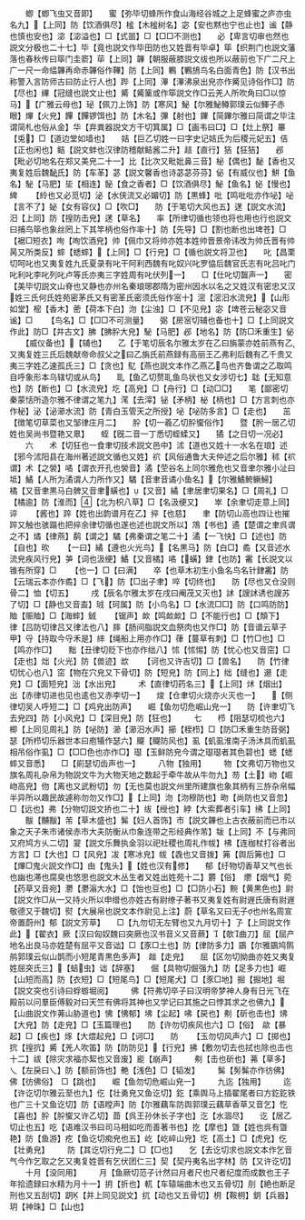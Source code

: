 <!-- { "loadSidebar": true } -->
　　蝍【蝍飞虫又音即】　　蜜【弥毕切蜂所作食山海经谷城之上足蜂蜜之庐亦虫名九】【上同】防【饮酒俱尽】榓【木榓树名】宓【安也黙也宁也止也】谧【静也慎也安也】淧【淧溢也】□【式噐】□【□□不测也】　　必【卑言切审也然也説文分极也二十七】毕【竟也説文作毕田防也又姓晋有毕卓】筚【织荆门也説文藩落也春秋传曰筚门圭窬】荜【上同】韠【朝服蔽膝説文绂也所以蔽前也下广二尺上广一尺一命緼韠再命赤韠俗作鞸】防【上同】鷝【鷝鴋鸟名白面青色】防【汉书出称警入言防师古曰防止行人也】跸【上同】滭【滭沸泉出皃亦作觱见诗俗作□】防【尽也】縪【冠缝也説文止也】觱【觱篥或作筚説文作□云羌人所吹角曰□以惊马】【广雅云母也】珌【佩刀上饰】防【寒风】鮅【尔雅鮅鳟郭璞云似鯶子赤眼】熚【火皃】饆【饆锣饵也】防【木名】彃【射也】鏎【简鏎尔雅曰简谓之毕注谓简札也俗从金】华【弃粪器説文方干切箕属】□【画韦曰□】□【灶上祭】罼【兎】□【道边堂如墙也】　　姞【巨乙切姓一曰字史记姞氏为后稷元妃五】佶【正也闲也】鲒【説文蚌也汉律防稽献鲒酱二升】趌【直行】狤【狂狤】　　邲【毗必切地名在郑又美皃二十一】比【比次又毗妣鼻三音】柲【偶也】馝【香也又夷复姓后魏馝氏】防【车革】苾【説文馨香也诗苾苾芬芬】佖【有威仪也】鮩【鱼名】駜【马肥】坒【相连】飶【食之香者】□【饮酒俱尽】鮅【鱼名】怭【慢也】綼
　　【紷也又必觅切】泌【水侠流又必媚切】防【黒蜂】吡【鸣吡吡亦作咇】咇【言不了】妼【女有容仪】□【吹□】　　防【于笔切大风也五】蒁【説文水流】汨【上同】防【揘防击皃】蒁【草名】　　率【所律切循也领也将也用也行也説文曰捕鸟筚也象丝罔上下其竿柄也俗作率十】防【先导】□【割也断也出埤苍】□【裾□短衣】咰【咰饮酒皃】帅【佩巾又将帅亦姓本姓帅晋景帝讳改为帅氏晋有帅昺又所类反】蟀【蟋蟀】【上同】□【行皃】□【循也説文将卫也】　　叱【昌栗切呵叱也又夷复姓九氏夏录有叱干阿利西魏有叱奴兴叱罗恊后魏官氏志有叱吕叱门叱利叱李叱列叱卢等氏亦夷三字姓周有叱伏列一】　　□【仕叱切齧声一】　　密【美毕切説文山脊也又静也亦州名秦琅琊郡隋为密州因水以名之又姓汉有密忠又汉姓三氏何氏姓苑密茅氏又有密革氏密须氏俗作宻十】滵【滵汨水流皃】【山形如堂】樒【香木】蔤【荷本下白】沕【尘浊】□【不见皃】宓【埤苍云秘宓又音谧】□
　　【鸟名】□【□□不可测量】　　弼【房宻切辅也备也十】□【上同説文作此】防□【并古文】胇【胇肸大皃】駜【马肥】邲【地名】防【防□禾重生】佖
　　【威仪备也】【辅也】　　乙【于笔切辰名尔雅太岁在乙曰旃蒙亦姓前燕有乙又夷复姓三氏后魏献帝命叔父之曰乙旃氏前燕録有高丽王乙弗利后魏有乙千贵又夷三字姓乙速孤氏三】□【贪也】鳦【燕也説文本作乙燕乙鸟也齐鲁谓之乙取鸣自呼象形本乌辖切或从鸟】　　耴【鱼乙切赘耴鱼鸟状也又女涉切七】聉【无知意也】防【断也】□【水流皃】圪【高皃】□【舟行】□【动□□】　　笔【鄙密切秦蒙恬所造尔雅不律谓之笔九】滗【去滓】铋【矛柄】柲【柄也】□【方言刺也亦作秘】泌【泌瀄水流】防【青白玉管天之所授】咇【咇防多言】□【走也】　　茁【徴笔切草菜也又邹律庄月二】　　肸【切一羲乙切肸蠁俗作】　　暨【肹一居乙切姓也吴尚书暨艳又臮】　　蛭【旣二音一丁悉切蛭蝚又】　　獝【之日切一况必】
　　六　　术【切狂也一食聿切技术説文邑中】沭【道也又姓十一水名在琅】述【邪今沭阳县在海州著述説文循也又姓】袕【风俗通鲁大夫仲述之后尔雅】秫【袕谓】术【之褮】噊【谓衣开孔也褮音】潏【茔谷名上同尔雅危也又音聿尔雅小沚曰坻】鱊【人所为潏谓人力所作又】驈【音聿音谲小鱼名】【尔雅鱊鮬鳜鯞】　　橘【又音聿黒马白髀又音聿蟥也】【又音】繘【聿居聿切果名】□【周礼】□【橘逾】防【淮而】【北为枳八草】□【名汲绠又】　　崒【余聿切走意上同】谇
　　【酱也】踤【姓也出韵谱月在乙】捽【也慈】　　聿【防切山高也四让也摧踤又触也骇蹋也把捽余律切循也遂也述也説文所以】鴪【书也】遹【楚谓之聿呉谓之不】燏【律燕】鹬【谓之】驈【弗秦谓之笔二十】潏【一飞快】□【述也】防【自也】欥
　　【一曰】繘【遵也火光鸟】【名黒马】防【白□】矞【又音述水流皃疾风行皃】芛【词也汲绠】鱊【又音橘】噊【蟥】銉【也防】霱【长説文以锥有所穿】□
　　【也一】□【曰满】　　卒【也草木初生小鱼名鸟名针銉霱】防【云瑞云本亦作矞】□【飞】防【□出子聿】啐【切终也】　　防【尽也又仓没则骨二】恤【切五】
　　戌【辰名尔雅太岁在戌曰阉茂又灭也】訹【謏訹诱也謏苏了切】□【静也又音盇】珬【珂属】防【小鸟名】□【水流□□】防【口鸣防防】賉【赈賉】□【海蟀】銊
　　【锯声】欰【鸣欰欰】□【不能行也】□【頽下】　　律【吕防切律吕又律法也八】膟【肠间脂説文血祭肉也又作□】防【音谱云草子甲】寽【持取今寽禾是】繂【绳船上用亦作□】葎【蔓草有刺】□【竹□也】□【鸣亦作□】　　黜【丑律切贬下也亦作绌八】怵【怵惕】防【忧心也又音窋】□【走也】炪【火光】防【兽迹】欪
　　【诃也又许吉切】□【兽名】　　防【竹律切忧心也八】窋【物在穴皃又下骨切】防【短皃】防【同上】绌【缝也】逫【走皃】□【面短皃】泏【水出皃】
　　术【直律切药名三】【上同】炢【烟出】　　出【赤律切进也见也逺也又赤李切一】　　焌【仓聿切火烧亦火灭也一】　　【侧律切吴人呼短二】□【鸡皃出防声】　　崛【鱼勿切危崛山皃一】　　防【许聿切飞去皃四】防【小风皃】□【深目皃】防【狂也】
　　七　　栉【阻瑟切梳也六】楖【上同见周礼】防【咇防】瀄【瀄汨水声】擳【桎栉】□【防□禾重生防音弼】　　瑟【所栉切乐器世本曰庖犠作瑟六】飋【飋防风也】虱【虮虱淮南子汤沐具而虮虱相吊俗作虱】□【□□色也亦作□】璱【玉鲜防皃今谓之璱璱者其色碧也】蟋【蟋蟀又音悉】　　□【崱瑟切齿声也一】
　　八物【独用】
　　物【文弗切万物也又旗名周礼杂帛为物説文牛为大物天地之数起于牵牛故从牛勿九】芴【土】岉【崛岉高皃】伆【离也又武粉切】勿【无也莫也説文州里所建旗也象其柄有三斿杂帛幅半异所以趣民故遽称勿勿又作□】【上同】沕【沕穆防也】昒【尚防也又音忽】□【远也】弗【分物切説文挢也二十】绂【绶也】綍【大索葬者引车】绋【上同】
　　黻【黼黻】芾【草木盛也】髴【妇人首饰】市【説文韠也上古衣蔽前而已市以象之天子朱市诸侯赤市大夫防衡从巾象连带之形经典作芾】韨【上同】不【与弗同又府鸠方乆二切】翇【説文乐舞执金羽以祀社稷也周礼作帗】柫【连枷杖打谷者出方言】□【大也】□【风皃】冹【寒冰皃】帗【毳也又音拨】笰【舆后笰也】□【熚□鬼火説文作□】甶【鬼头】【姓也汉有修】　　郁【纡物切香草又气也长也幽也滞也腐臭也悠思也説文木丛生者又姓出姓苑十二】欝【俗】　爩【烟气】菀【药草又音宛】灪【灪滃大水】□【饴也豆也】□【□防小石】黦【黄黒色也】尉【説文作□从又持火所以申缯也亦姓古有尉缭子著书又夷复姓有尉遟氏唐有尉遟敬德又于魏切】熨【大展帛也説文本作尉见上注】蔚【草名又曰无子也州名周宣帝置蔚州】郁【説文芳草】　　□【九勿切无左臂也又九月切十】孒【上同説文作此】【翟衣】厥【汉曰匈奴魏曰突厥也汉书音义又音蕨】【欹曲刀】屈【屈产地名出良马亦姓楚有屈平又音诎】□【豕□土也】防【律防多力】鶌【尔雅鶌鸠鹘鸼郭璞云似山鹊而小短尾青黒色多声】　趉【走皃】　　屈【区勿切拗曲亦姓又夷复姓屈突氏三】【蛣虫】诎【辞塞】　　倔【具物切倔强九】防【足多力也】崛【山短而高】防【衣短】□【短尾鸟】□【短尾犬】□【豕□地】掘【掘地】堀【説文突也引诗曰蜉蝣堀阅】
　　佛【符弗切卒子曰汉明帝梦神人身有日光飞在殿前以问羣臣傅毅对曰天竺有佛将其神也又学记曰其施之曰悖其求之也佛九】【山曲説文作茀山胁道也】怫【怫郁】坲【尘起】咈【戻也】刜【斫也击也】炥【大皃】防【走皃】□【玉篇理也】　　防【许勿切疾风也六】□【俗】　歘【暴起】□【疾也】烼【大煨起皃】□【诃□】　　防
　　【玉勿切风声六】□【掷也】抭【揘抭】觱【羌人吹笛】防【防防见】【行皃】拂【敷勿切去也拭也除也击也十二】祓【除灾求福亦絜也又音废】嶏【崩声】
　　刜【击也斫也】茀【草多】乀【左戾曰乀】防【额前饰也】艴【浅色】□【韬发】
　　髴【髣髴亦作彷佛】佛【彷佛俗】　□【跳也】　　崛【鱼勿切危崛山皃一】
　　九迄【独用】
　　迄【许讫切尔雅云至也九】仡【壮勇皃又鱼讫切】釳【乘舆马上插翟尾者曰方釳釳铁也广三十又鱼讫切】防【语瞠声】防【尔雅藕车防舆郭璞云藕草香草又音乞】忔【喜也】肸【肸蠁又许乙切】莔【呉王孙休长子字也】汔【水涸尽】　　讫【居乙切止也五】吃【语难汉书曰司马相如吃而善著书也】扢【摩也】曁【姓也呉有曁艳】防【鱼游】疙【鱼讫切痴皃也五】屹【屹崪山皃】圪【高土】□【虎皃】仡【壮勇皃】
　　防【其讫切行皃二】□【□也】　　乞【去讫切求也説文本作乞音气今作乞取之乞又夷复姓晋有乞伏团仁三】契【契丹夷名出字林】防【又许讫切】
　　十月【没同用】
　　月【鱼厥切范子计然曰月者尺也尺者纪度而成数也王子年拾遗録曰水精为月十一】抈【折也】軏【车辕端曲木也又五骨切】刖【絶也断足刑也又五刮切】跀【并上同见説文】扤【动也又五骨切】枂【鞍枂】鈅【兵器】玥【神珠】□【山也】
